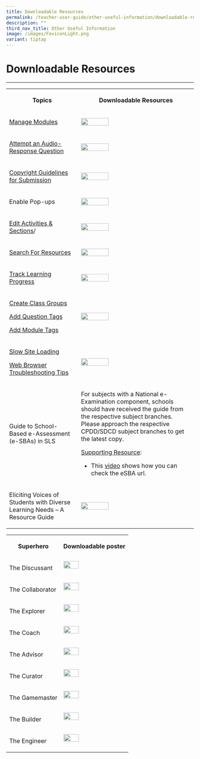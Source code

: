```yaml
---
title: Downloadable Resources
permalink: /teacher-user-guide/other-useful-information/downloadable-resources/
description: ""
third_nav_title: Other Useful Information
image: /images/FaviconLight.png
variant: tiptap
---
```

<h1>Downloadable Resources</h1>
<hr>
<table style="minWidth: 50px">
<colgroup>
<col>
<col>
</colgroup>
<tbody>
<tr>
<th rowspan="1" colspan="1">
<p>Topics</p>
</th>
<th rowspan="1" colspan="1">
<p>Downloadable Resources</p>
</th>
</tr>
<tr>
<td rowspan="1" colspan="1">
<p><a href="/teacher-user-guide/author/manage-modules/" rel="noopener noreferrer nofollow" target="_blank">Manage Modules</a>
</p>
</td>
<td rowspan="1" colspan="1">
<div class="isomer-image-wrapper">
<img style="width: 50%;" height="auto" width="100%" src="/images/2Teacher/Downloadable%20Resources/Lesson-Navigation-ePoster.png">
</div>
</td>
</tr>
<tr>
<td rowspan="1" colspan="1">
<p><a href="/student-user-guide/assess/attempt-an-audio-response-question/" rel="noopener noreferrer nofollow" target="_blank">Attempt an Audio-Response Question</a>
</p>
</td>
<td rowspan="1" colspan="1">
<div class="isomer-image-wrapper">
<img style="width: 50%" height="auto" width="100%" src="/images/2Teacher/Downloadable%20Resources/AudioVideoFile-Submission.png">
</div>
</td>
</tr>
<tr>
<td rowspan="1" colspan="1">
<p><a href="/teacher-user-guide/publish/copyright-guidelines-for-submission/" rel="noopener noreferrer nofollow" target="_blank">Copyright Guidelines for Submission</a>
</p>
</td>
<td rowspan="1" colspan="1">
<div class="isomer-image-wrapper">
<img style="width: 50%" height="auto" width="100%" src="/images/2Teacher/Downloadable%20Resources/CopyrightGuidelineGraphic.png">
</div>
</td>
</tr>
<tr>
<td rowspan="1" colspan="1">
<p>Enable Pop-ups</p>
</td>
<td rowspan="1" colspan="1">
<div class="isomer-image-wrapper">
<img style="width: 50%" height="auto" width="100%" src="/images/2Teacher/Downloadable%20Resources/Enable-Pop-ups-Guide.png">
</div>
</td>
</tr>
<tr>
<td rowspan="1" colspan="1">
<p><a href="/teacher-user-guide/author/edit-activities-and-sections/" rel="noopener noreferrer nofollow" target="_blank">Edit Activities &amp; Sections</a>/</p>
<p></p>
</td>
<td rowspan="1" colspan="1">
<div class="isomer-image-wrapper">
<img style="width: 50%" height="auto" width="100%" src="/images/2Teacher/Downloadable%20Resources/Navigate-Course-Primer.png">
</div>
</td>
</tr>
<tr>
<td rowspan="1" colspan="1">
<p><a href="/teacher-user-guide/discover/search-for-resources/" rel="noopener noreferrer nofollow" target="_blank">Search For Resources</a>
</p>
</td>
<td rowspan="1" colspan="1">
<div class="isomer-image-wrapper">
<img style="width: 50%" height="auto" width="100%" src="/images/2Teacher/Downloadable%20Resources/TopicFilters.png">
</div>
</td>
</tr>
<tr>
<td rowspan="1" colspan="1">
<p><a href="/teacher-user-guide/track-progress/access-learning-progress/" rel="noopener noreferrer nofollow" target="_blank">Track Learning Progress</a>
</p>
</td>
<td rowspan="1" colspan="1">
<div class="isomer-image-wrapper">
<img style="width: 50%" height="auto" width="100%" src="/images/2Teacher/Downloadable%20Resources/IntroLearningProgress.png">
</div>
</td>
</tr>
<tr>
<td rowspan="1" colspan="1">
<p><a href="/teacher-user-guide/organise/create-class-groups/" rel="noopener noreferrer nofollow" target="_blank">Create Class Groups</a>
</p>
<p><a href="/teacher-user-guide/author/add-question-tags/" rel="noopener noreferrer nofollow" target="_blank">Add Question Tags</a>
</p>
<p><a href="/teacher-user-guide/author/add-module-tags/" rel="noopener noreferrer nofollow" target="_blank">Add Module Tags</a>
</p>
</td>
<td rowspan="1" colspan="1">
<div class="isomer-image-wrapper">
<img style="width: 50%" height="auto" width="100%" src="/images/2Teacher/Downloadable%20Resources/MonitorLearningProgress.png">
</div>
</td>
</tr>
<tr>
<td rowspan="1" colspan="1">
<p><a href="/login-troubleshooting/technical-issues/slow-site-loading/" rel="noopener noreferrer nofollow" target="_blank">Slow Site Loading</a>
</p>
<p><a href="/login-troubleshooting/technical-issues/web-browser-troubleshooting-tips/" rel="noopener noreferrer nofollow" target="_blank">Web Browser Troubleshooting Tips</a>
</p>
</td>
<td rowspan="1" colspan="1">
<div class="isomer-image-wrapper">
<img style="width: 50%" height="auto" width="100%" src="/images/4Troubleshooting/Clear-Cache.png">
</div>
</td>
</tr>
<tr>
<td rowspan="1" colspan="1">
<p>Guide to School-Based e-Assessment (e-SBAs) in SLS</p>
</td>
<td rowspan="1" colspan="1">
<p>For subjects with a National e-Examination component, schools should have
received the guide from the respective subject branches. Please approach
the respective CPDD/SDCD subject branches to get the latest copy.</p>
<p><u>Supporting Resource</u>:</p>
<ul data-tight="true" class="tight">
<li>
<p>This <a href="https://go.gov.sg/checkesba" rel="noopener noreferrer nofollow" target="_blank">video</a> shows
how you can check the eSBA url.</p>
</li>
</ul>
</td>
</tr>
<tr>
<td rowspan="1" colspan="1">
<p>Eliciting Voices of Students with Diverse Learning Needs – A Resource
Guide</p>
</td>
<td rowspan="1" colspan="1">
<div class="isomer-image-wrapper">
<img style="width: 50%" height="auto" width="100%" src="/images/2Teacher/Downloadable%20Resources/cotf.png">
</div>
</td>
</tr>
</tbody>
</table>
<p></p>
<table style="minWidth: 50px">
<colgroup>
<col>
<col>
</colgroup>
<tbody>
<tr>
<th rowspan="1" colspan="1">
<p>Superhero</p>
</th>
<th rowspan="1" colspan="1">
<p>Downloadable poster</p>
</th>
</tr>
<tr>
<td rowspan="1" colspan="1">
<p>The Discussant</p>
</td>
<td rowspan="1" colspan="1">
<div class="isomer-image-wrapper">
<img style="width: 50%;" height="auto" width="100%" src="/images/2Teacher/Marcomms/SLS%20Superhero%20Quiz/The%20Discussant.png">
</div>
<p></p>
</td>
</tr>
<tr>
<td rowspan="1" colspan="1">
<p>The Collaborator</p>
</td>
<td rowspan="1" colspan="1">
<div class="isomer-image-wrapper">
<img style="width: 50%;" height="auto" width="25%" src="/images/2Teacher/Marcomms/SLS%20Superhero%20Quiz/The%20Collaborator.png">
</div>
<p></p>
</td>
</tr>
<tr>
<td rowspan="1" colspan="1">
<p>The Explorer</p>
</td>
<td rowspan="1" colspan="1">
<div class="isomer-image-wrapper">
<img style="width: 50%;" height="auto" width="25%" src="/images/2Teacher/Marcomms/SLS%20Superhero%20Quiz/The%20Explorer.png">
</div>
<p></p>
</td>
</tr>
<tr>
<td rowspan="1" colspan="1">
<p>The Coach</p>
</td>
<td rowspan="1" colspan="1">
<div class="isomer-image-wrapper">
<img style="width: 50%;" height="auto" width="25%" src="/images/2Teacher/Marcomms/SLS%20Superhero%20Quiz/The%20Coach.png">
</div>
<p></p>
</td>
</tr>
<tr>
<td rowspan="1" colspan="1">
<p>The Advisor</p>
</td>
<td rowspan="1" colspan="1">
<div class="isomer-image-wrapper">
<img style="width: 50%;" height="auto" width="25%" src="/images/2Teacher/Marcomms/SLS%20Superhero%20Quiz/The%20Advisor.png">
</div>
<p></p>
</td>
</tr>
<tr>
<td rowspan="1" colspan="1">
<p>The Curator</p>
</td>
<td rowspan="1" colspan="1">
<div class="isomer-image-wrapper">
<img style="width: 50%;" height="auto" width="25%" src="/images/2Teacher/Marcomms/SLS%20Superhero%20Quiz/The%20Curator.png">
</div>
<p></p>
</td>
</tr>
<tr>
<td rowspan="1" colspan="1">
<p>The Gamemaster</p>
</td>
<td rowspan="1" colspan="1">
<div class="isomer-image-wrapper">
<img style="width: 50%;" height="auto" width="25%" src="/images/2Teacher/Marcomms/SLS%20Superhero%20Quiz/The%20Gamemaster.png">
</div>
<p></p>
</td>
</tr>
<tr>
<td rowspan="1" colspan="1">
<p>The Builder</p>
</td>
<td rowspan="1" colspan="1">
<div class="isomer-image-wrapper">
<img style="width: 50%;" height="auto" width="25%" src="/images/2Teacher/Marcomms/SLS%20Superhero%20Quiz/The%20Builder.png">
</div>
<p></p>
</td>
</tr>
<tr>
<td rowspan="1" colspan="1">
<p>The Engineer</p>
</td>
<td rowspan="1" colspan="1">
<div class="isomer-image-wrapper">
<img style="width: 50%;" height="auto" width="25%" src="/images/2Teacher/Marcomms/SLS%20Superhero%20Quiz/The%20Instructor.png">
</div>
<p></p>
</td>
</tr>
</tbody>
</table>
<p></p>